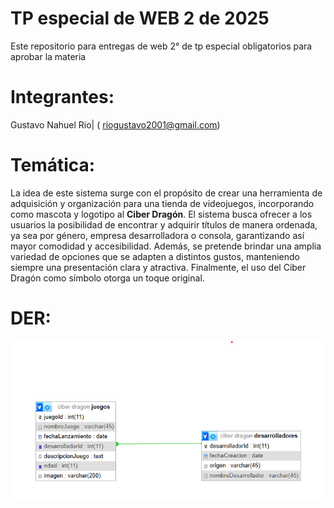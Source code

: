 # TP especial de WEB 2 de 2025
Este repositorio para entregas de web 2° de tp especial obligatorios para aprobar la materia

# Integrantes:

Gustavo Nahuel Rio| ( riogustavo2001@gmail.com)

# Temática:
La idea de este sistema surge con el propósito de crear una herramienta de adquisición y organización para una tienda de videojuegos, incorporando como mascota y logotipo al **Ciber Dragón**. El sistema busca ofrecer a los usuarios la posibilidad de encontrar y adquirir títulos de manera ordenada, ya sea por género, empresa desarrolladora o consola, garantizando así mayor comodidad y accesibilidad. Además, se pretende brindar una amplia variedad de opciones que se adapten a distintos gustos, manteniendo siempre una presentación clara y atractiva. Finalmente, el uso del Ciber Dragón como símbolo otorga un toque original.

# DER:
![Image text](https://github.com/gustavorio/TP-especial-de-WEB-2-de-2025/blob/main/DER%20de%20ciber%20dragon.png)
